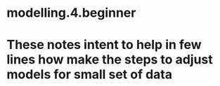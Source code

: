 # modelling.4.beginner
# These notes intent to help in few lines how make the steps to adjust models for small set of data

